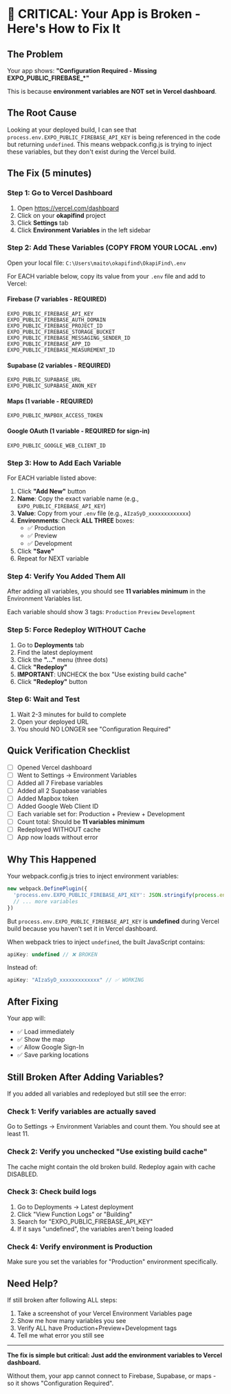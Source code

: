 # 🚨 CRITICAL: Your App is Broken - Here's How to Fix It

## The Problem

Your app shows: **"Configuration Required - Missing EXPO_PUBLIC_FIREBASE_*"**

This is because **environment variables are NOT set in Vercel dashboard**.

## The Root Cause

Looking at your deployed build, I can see that `process.env.EXPO_PUBLIC_FIREBASE_API_KEY` is being referenced in the code but returning `undefined`. This means webpack.config.js is trying to inject these variables, but they don't exist during the Vercel build.

## The Fix (5 minutes)

### Step 1: Go to Vercel Dashboard
1. Open https://vercel.com/dashboard
2. Click on your **okapifind** project
3. Click **Settings** tab
4. Click **Environment Variables** in the left sidebar

### Step 2: Add These Variables (COPY FROM YOUR LOCAL .env)

Open your local file: `C:\Users\maito\okapifind\OkapiFind\.env`

For EACH variable below, copy its value from your `.env` file and add to Vercel:

#### Firebase (7 variables - REQUIRED)
```
EXPO_PUBLIC_FIREBASE_API_KEY
EXPO_PUBLIC_FIREBASE_AUTH_DOMAIN
EXPO_PUBLIC_FIREBASE_PROJECT_ID
EXPO_PUBLIC_FIREBASE_STORAGE_BUCKET
EXPO_PUBLIC_FIREBASE_MESSAGING_SENDER_ID
EXPO_PUBLIC_FIREBASE_APP_ID
EXPO_PUBLIC_FIREBASE_MEASUREMENT_ID
```

#### Supabase (2 variables - REQUIRED)
```
EXPO_PUBLIC_SUPABASE_URL
EXPO_PUBLIC_SUPABASE_ANON_KEY
```

#### Maps (1 variable - REQUIRED)
```
EXPO_PUBLIC_MAPBOX_ACCESS_TOKEN
```

#### Google OAuth (1 variable - REQUIRED for sign-in)
```
EXPO_PUBLIC_GOOGLE_WEB_CLIENT_ID
```

### Step 3: How to Add Each Variable

For EACH variable listed above:

1. Click **"Add New"** button
2. **Name**: Copy the exact variable name (e.g., `EXPO_PUBLIC_FIREBASE_API_KEY`)
3. **Value**: Copy from your `.env` file (e.g., `AIzaSyD_xxxxxxxxxxxxx`)
4. **Environments**: Check **ALL THREE** boxes:
   - ✅ Production
   - ✅ Preview
   - ✅ Development
5. Click **"Save"**
6. Repeat for NEXT variable

### Step 4: Verify You Added Them All

After adding all variables, you should see **11 variables minimum** in the Environment Variables list.

Each variable should show 3 tags: `Production` `Preview` `Development`

### Step 5: Force Redeploy WITHOUT Cache

1. Go to **Deployments** tab
2. Find the latest deployment
3. Click the **"..."** menu (three dots)
4. Click **"Redeploy"**
5. **IMPORTANT**: UNCHECK the box "Use existing build cache"
6. Click **"Redeploy"** button

### Step 6: Wait and Test

1. Wait 2-3 minutes for build to complete
2. Open your deployed URL
3. You should NO LONGER see "Configuration Required"

## Quick Verification Checklist

- [ ] Opened Vercel dashboard
- [ ] Went to Settings → Environment Variables
- [ ] Added all 7 Firebase variables
- [ ] Added all 2 Supabase variables
- [ ] Added Mapbox token
- [ ] Added Google Web Client ID
- [ ] Each variable set for: Production + Preview + Development
- [ ] Count total: Should be **11 variables minimum**
- [ ] Redeployed WITHOUT cache
- [ ] App now loads without error

## Why This Happened

Your webpack.config.js tries to inject environment variables:

```javascript
new webpack.DefinePlugin({
  'process.env.EXPO_PUBLIC_FIREBASE_API_KEY': JSON.stringify(process.env.EXPO_PUBLIC_FIREBASE_API_KEY),
  // ... more variables
})
```

But `process.env.EXPO_PUBLIC_FIREBASE_API_KEY` is **undefined** during Vercel build because you haven't set it in Vercel dashboard.

When webpack tries to inject `undefined`, the built JavaScript contains:

```javascript
apiKey: undefined // ❌ BROKEN
```

Instead of:

```javascript
apiKey: "AIzaSyD_xxxxxxxxxxxxx" // ✅ WORKING
```

## After Fixing

Your app will:
- ✅ Load immediately
- ✅ Show the map
- ✅ Allow Google Sign-In
- ✅ Save parking locations

## Still Broken After Adding Variables?

If you added all variables and redeployed but still see the error:

### Check 1: Verify variables are actually saved
Go to Settings → Environment Variables and count them. You should see at least 11.

### Check 2: Verify you unchecked "Use existing build cache"
The cache might contain the old broken build. Redeploy again with cache DISABLED.

### Check 3: Check build logs
1. Go to Deployments → Latest deployment
2. Click "View Function Logs" or "Building"
3. Search for "EXPO_PUBLIC_FIREBASE_API_KEY"
4. If it says "undefined", the variables aren't being loaded

### Check 4: Verify environment is Production
Make sure you set the variables for "Production" environment specifically.

## Need Help?

If still broken after following ALL steps:
1. Take a screenshot of your Vercel Environment Variables page
2. Show me how many variables you see
3. Verify ALL have Production+Preview+Development tags
4. Tell me what error you still see

---

**The fix is simple but critical: Just add the environment variables to Vercel dashboard.**

Without them, your app cannot connect to Firebase, Supabase, or maps - so it shows "Configuration Required".
